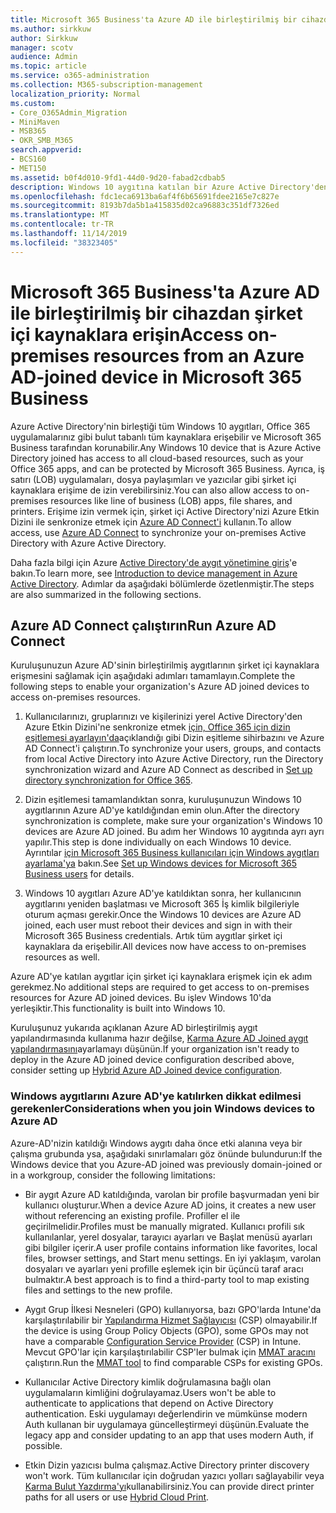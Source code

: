 ```yaml
---
title: Microsoft 365 Business'ta Azure AD ile birleştirilmiş bir cihazdan şirket içi kaynaklara erişin
ms.author: sirkkuw
author: Sirkkuw
manager: scotv
audience: Admin
ms.topic: article
ms.service: o365-administration
ms.collection: M365-subscription-management
localization_priority: Normal
ms.custom:
- Core_O365Admin_Migration
- MiniMaven
- MSB365
- OKR_SMB_M365
search.appverid:
- BCS160
- MET150
ms.assetid: b0f4d010-9fd1-44d0-9d20-fabad2cdbab5
description: Windows 10 aygıtına katılan bir Azure Active Directory'den iş uygulamaları, dosya paylaşımları ve yazıcılar gibi şirket içi kaynaklara nasıl erişebilirsiniz öğrenin.
ms.openlocfilehash: fdc1eca6913ba6af4f6b65691fdee2165e7c827e
ms.sourcegitcommit: 8193b7da5b1a415835d02ca96883c351df7326ed
ms.translationtype: MT
ms.contentlocale: tr-TR
ms.lasthandoff: 11/14/2019
ms.locfileid: "38323405"
---
```

# <a name="access-on-premises-resources-from-an-azure-ad-joined-device-in-microsoft-365-business"></a><span data-ttu-id="6e064-103">Microsoft 365 Business'ta Azure AD ile birleştirilmiş bir cihazdan şirket içi kaynaklara erişin</span><span class="sxs-lookup"><span data-stu-id="6e064-103">Access on-premises resources from an Azure AD-joined device in Microsoft 365 Business</span></span>

<span data-ttu-id="6e064-104">Azure Active Directory'nin birleştiği tüm Windows 10 aygıtları, Office 365 uygulamalarınız gibi bulut tabanlı tüm kaynaklara erişebilir ve Microsoft 365 Business tarafından korunabilir.</span><span class="sxs-lookup"><span data-stu-id="6e064-104">Any Windows 10 device that is Azure Active Directory joined has access to all cloud-based resources, such as your Office 365 apps, and can be protected by Microsoft 365 Business.</span></span> <span data-ttu-id="6e064-105">Ayrıca, iş satırı (LOB) uygulamaları, dosya paylaşımları ve yazıcılar gibi şirket içi kaynaklara erişime de izin verebilirsiniz.</span><span class="sxs-lookup"><span data-stu-id="6e064-105">You can also allow access to on-premises resources like line of business (LOB) apps, file shares, and printers.</span></span> <span data-ttu-id="6e064-106">Erişime izin vermek için, şirket içi Active Directory'nizi Azure Etkin Dizini ile senkronize etmek için [Azure AD Connect'i](https://docs.microsoft.com/azure/active-directory/connect/active-directory-aadconnect) kullanın.</span><span class="sxs-lookup"><span data-stu-id="6e064-106">To allow access, use [Azure AD Connect](https://docs.microsoft.com/azure/active-directory/connect/active-directory-aadconnect) to synchronize your on-premises Active Directory with Azure Active Directory.</span></span> 

<span data-ttu-id="6e064-107">Daha fazla bilgi için Azure [Active Directory'de aygıt yönetimine giriş](https://docs.microsoft.com/azure/active-directory/device-management-introduction)'e bakın.</span><span class="sxs-lookup"><span data-stu-id="6e064-107">To learn more, see [Introduction to device management in Azure Active Directory](https://docs.microsoft.com/azure/active-directory/device-management-introduction).</span></span>
<span data-ttu-id="6e064-108">Adımlar da aşağıdaki bölümlerde özetlenmiştir.</span><span class="sxs-lookup"><span data-stu-id="6e064-108">The steps are also summarized in the following sections.</span></span>

## <a name="run-azure-ad-connect"></a><span data-ttu-id="6e064-109">Azure AD Connect çalıştırın</span><span class="sxs-lookup"><span data-stu-id="6e064-109">Run Azure AD Connect</span></span>

<span data-ttu-id="6e064-110">Kuruluşunuzun Azure AD'sinin birleştirilmiş aygıtlarının şirket içi kaynaklara erişmesini sağlamak için aşağıdaki adımları tamamlayın.</span><span class="sxs-lookup"><span data-stu-id="6e064-110">Complete the following steps to enable your organization's Azure AD joined devices to access on-premises resources.</span></span>
  
1. <span data-ttu-id="6e064-111">Kullanıcılarınızı, gruplarınızı ve kişilerinizi yerel Active Directory'den Azure Etkin Dizini'ne senkronize etmek [için, Office 365 için dizin eşitlemesi ayarlayın'da](https://support.office.com/article/1b3b5318-6977-42ed-b5c7-96fa74b08846)açıklandığı gibi Dizin eşitleme sihirbazını ve Azure AD Connect'i çalıştırın.</span><span class="sxs-lookup"><span data-stu-id="6e064-111">To synchronize your users, groups, and contacts from local Active Directory into Azure Active Directory, run the Directory synchronization wizard and Azure AD Connect as described in [Set up directory synchronization for Office 365](https://support.office.com/article/1b3b5318-6977-42ed-b5c7-96fa74b08846).</span></span>
    
2. <span data-ttu-id="6e064-112">Dizin eşitlemesi tamamlandıktan sonra, kuruluşunuzun Windows 10 aygıtlarının Azure AD'ye katıldığından emin olun.</span><span class="sxs-lookup"><span data-stu-id="6e064-112">After the directory synchronization is complete, make sure your organization's Windows 10 devices are Azure AD joined.</span></span> <span data-ttu-id="6e064-113">Bu adım her Windows 10 aygıtında ayrı ayrı yapılır.</span><span class="sxs-lookup"><span data-stu-id="6e064-113">This step is done individually on each Windows 10 device.</span></span> <span data-ttu-id="6e064-114">Ayrıntılar [için Microsoft 365 Business kullanıcıları için Windows aygıtları ayarlama'ya](set-up-windows-devices.md) bakın.</span><span class="sxs-lookup"><span data-stu-id="6e064-114">See [Set up Windows devices for Microsoft 365 Business users](set-up-windows-devices.md) for details.</span></span> 
    
3. <span data-ttu-id="6e064-115">Windows 10 aygıtları Azure AD'ye katıldıktan sonra, her kullanıcının aygıtlarını yeniden başlatması ve Microsoft 365 İş kimlik bilgileriyle oturum açması gerekir.</span><span class="sxs-lookup"><span data-stu-id="6e064-115">Once the Windows 10 devices are Azure AD joined, each user must reboot their devices and sign in with their Microsoft 365 Business credentials.</span></span> <span data-ttu-id="6e064-116">Artık tüm aygıtlar şirket içi kaynaklara da erişebilir.</span><span class="sxs-lookup"><span data-stu-id="6e064-116">All devices now have access to on-premises resources as well.</span></span>
    
<span data-ttu-id="6e064-117">Azure AD'ye katılan aygıtlar için şirket içi kaynaklara erişmek için ek adım gerekmez.</span><span class="sxs-lookup"><span data-stu-id="6e064-117">No additional steps are required to get access to on-premises resources for Azure AD joined devices.</span></span> <span data-ttu-id="6e064-118">Bu işlev Windows 10'da yerleşiktir.</span><span class="sxs-lookup"><span data-stu-id="6e064-118">This functionality is built into Windows 10.</span></span> 
  
<span data-ttu-id="6e064-119">Kuruluşunuz yukarıda açıklanan Azure AD birleştirilmiş aygıt yapılandırmasında kullanıma hazır değilse, [Karma Azure AD Joined aygıt yapılandırmasını](manage-windows-devices.md)ayarlamayı düşünün.</span><span class="sxs-lookup"><span data-stu-id="6e064-119">If your organization isn't ready to deploy in the Azure AD joined device configuration described above, consider setting up [Hybrid Azure AD Joined device configuration](manage-windows-devices.md).</span></span>
  
### <a name="considerations-when-you-join-windows-devices-to-azure-ad"></a><span data-ttu-id="6e064-120">Windows aygıtlarını Azure AD'ye katılırken dikkat edilmesi gerekenler</span><span class="sxs-lookup"><span data-stu-id="6e064-120">Considerations when you join Windows devices to Azure AD</span></span>

<span data-ttu-id="6e064-121">Azure-AD'nizin katıldığı Windows aygıtı daha önce etki alanına veya bir çalışma grubunda ysa, aşağıdaki sınırlamaları göz önünde bulundurun:</span><span class="sxs-lookup"><span data-stu-id="6e064-121">If the Windows device that you Azure-AD joined was previously domain-joined or in a workgroup, consider the following limitations:</span></span>
  
- <span data-ttu-id="6e064-122">Bir aygıt Azure AD katıldığında, varolan bir profile başvurmadan yeni bir kullanıcı oluşturur.</span><span class="sxs-lookup"><span data-stu-id="6e064-122">When a device Azure AD joins, it creates a new user without referencing an existing profile.</span></span> <span data-ttu-id="6e064-123">Profiller el ile geçirilmelidir.</span><span class="sxs-lookup"><span data-stu-id="6e064-123">Profiles must be manually migrated.</span></span> <span data-ttu-id="6e064-124">Kullanıcı profili sık kullanılanlar, yerel dosyalar, tarayıcı ayarları ve Başlat menüsü ayarları gibi bilgiler içerir.</span><span class="sxs-lookup"><span data-stu-id="6e064-124">A user profile contains information like favorites, local files, browser settings, and Start menu settings.</span></span> <span data-ttu-id="6e064-125">En iyi yaklaşım, varolan dosyaları ve ayarları yeni profille eşlemek için bir üçüncü taraf aracı bulmaktır.</span><span class="sxs-lookup"><span data-stu-id="6e064-125">A best approach is to find a third-party tool to map existing files and settings to the new profile.</span></span>

- <span data-ttu-id="6e064-126">Aygıt Grup İlkesi Nesneleri (GPO) kullanıyorsa, bazı GPO'larda Intune'da karşılaştırılabilir bir [Yapılandırma Hizmet Sağlayıcısı](https://docs.microsoft.com/windows/configuration/provisioning-packages/how-it-pros-can-use-configuration-service-providers) (CSP) olmayabilir.</span><span class="sxs-lookup"><span data-stu-id="6e064-126">If the device is using Group Policy Objects (GPO), some GPOs may not have a comparable [Configuration Service Provider](https://docs.microsoft.com/windows/configuration/provisioning-packages/how-it-pros-can-use-configuration-service-providers) (CSP) in Intune.</span></span> <span data-ttu-id="6e064-127">Mevcut GPO'lar için karşılaştırılabilir CSP'ler bulmak için [MMAT aracını](https://www.microsoft.com/download/details.aspx?id=45520) çalıştırın.</span><span class="sxs-lookup"><span data-stu-id="6e064-127">Run the [MMAT tool](https://www.microsoft.com/download/details.aspx?id=45520) to find comparable CSPs for existing GPOs.</span></span>

- <span data-ttu-id="6e064-128">Kullanıcılar Active Directory kimlik doğrulamasına bağlı olan uygulamaların kimliğini doğrulayamaz.</span><span class="sxs-lookup"><span data-stu-id="6e064-128">Users won't be able to authenticate to applications that depend on Active Directory authentication.</span></span> <span data-ttu-id="6e064-129">Eski uygulamayı değerlendirin ve mümkünse modern Auth kullanan bir uygulamaya güncelleştirmeyi düşünün.</span><span class="sxs-lookup"><span data-stu-id="6e064-129">Evaluate the legacy app and consider updating to an app that uses modern Auth, if possible.</span></span>

- <span data-ttu-id="6e064-130">Etkin Dizin yazıcısı bulma çalışmaz.</span><span class="sxs-lookup"><span data-stu-id="6e064-130">Active Directory printer discovery won't work.</span></span> <span data-ttu-id="6e064-131">Tüm kullanıcılar için doğrudan yazıcı yolları sağlayabilir veya [Karma Bulut Yazdırma'yı](https://docs.microsoft.com/windows-server/administration/hybrid-cloud-print/hybrid-cloud-print-deploy)kullanabilirsiniz.</span><span class="sxs-lookup"><span data-stu-id="6e064-131">You can provide direct printer paths for all users or use [Hybrid Cloud Print](https://docs.microsoft.com/windows-server/administration/hybrid-cloud-print/hybrid-cloud-print-deploy).</span></span>
